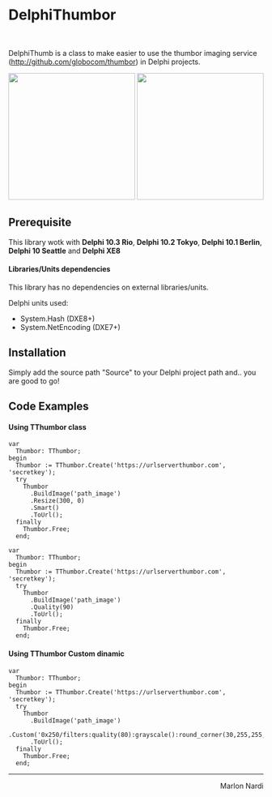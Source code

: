 # DelphiThumbor

<br />

DelphiThumb is a class to make easier to use the thumbor imaging service (http://github.com/globocom/thumbor) in Delphi projects.

<img src="https://github.com/marlonnardi/DelphiThumbor/blob/master/Samples/images/thumbor.png" height="250" />

<img src="https://github.com/marlonnardi/DelphiThumbor/blob/master/Samples/images/thumbor2.png" height="250" />

## Prerequisite
This library wotk with **Delphi 10.3 Rio**, **Delphi 10.2 Tokyo**, **Delphi 10.1 Berlin**, **Delphi 10 Seattle** and **Delphi XE8**

#### Libraries/Units dependencies
This library has no dependencies on external libraries/units.

Delphi units used:
- System.Hash (DXE8+)
- System.NetEncoding (DXE7+)

## Installation
Simply add the source path "Source" to your Delphi project path and.. you are good to go!

## Code Examples

#### Using TThumbor class

```delphi
var
  Thumbor: TThumbor;
begin
  Thumbor := TThumbor.Create('https://urlserverthumbor.com', 'secretkey');
  try
    Thumbor
      .BuildImage('path_image')
      .Resize(300, 0)
      .Smart()
      .ToUrl();
  finally
    Thumbor.Free;
  end;
```

```delphi
var
  Thumbor: TThumbor;
begin
  Thumbor := TThumbor.Create('https://urlserverthumbor.com', 'secretkey');
  try
    Thumbor
      .BuildImage('path_image')
      .Quality(90)
      .ToUrl();
  finally
    Thumbor.Free;
  end;
```

#### Using TThumbor Custom dinamic

```delphi
var
  Thumbor: TThumbor;
begin
  Thumbor := TThumbor.Create('https://urlserverthumbor.com', 'secretkey');
  try
    Thumbor
      .BuildImage('path_image')
      .Custom('0x250/filters:quality(80):grayscale():round_corner(30,255,255,255)')
      .ToUrl();
  finally
    Thumbor.Free;
  end;
```

<hr />
<div style="text-align:right">Marlon Nardi</div>
